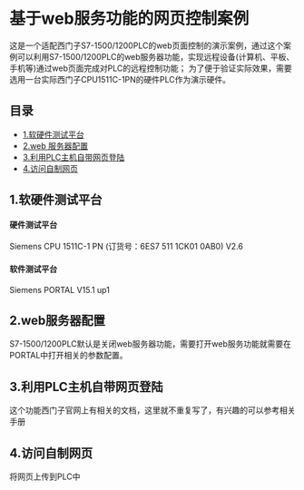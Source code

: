 # 基于web服务功能的网页控制案例

这是一个适配西门子S7-1500/1200PLC的web页面控制的演示案例，通过这个案例可以利用S7-1500/1200PLC的web服务器功能，实现远程设备(计算机、平板、手机等)通过web页面完成对PLC的远程控制功能；
为了便于验证实际效果，需要选用一台实际西门子CPU1511C-1PN的硬件PLC作为演示硬件。

## 目录
- [1.软硬件测试平台](#1.软硬件测试平台)
- [2.web 服务器配置](#2.web服务器配置)
- [3.利用PLC主机自带网页登陆](#3.利用PLC主机自带网页登陆)
- [4.访问自制网页](#4.访问自制网页)

## 1.软硬件测试平台

#### 硬件测试平台
Siemens CPU 1511C-1 PN (订货号：6ES7 511 1CK01 0AB0) V2.6

#### 软件测试平台
Siemens PORTAL V15.1 up1

## 2.web服务器配置
S7-1500/1200PLC默认是关闭web服务器功能，需要打开web服务功能就需要在PORTAL中打开相关的参数配置。

## 3.利用PLC主机自带网页登陆
这个功能西门子官网上有相关的文档，这里就不重复写了，有兴趣的可以参考相关手册


## 4.访问自制网页
将网页上传到PLC中





